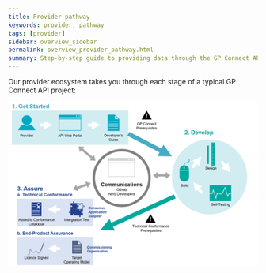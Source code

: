 ```yaml
---
title: Provider pathway
keywords: provider, pathway
tags: [provider]
sidebar: overview_sidebar
permalink: overview_provider_pathway.html
summary: Step-by-step guide to providing data through the GP Connect API
---
```

Our provider ecosystem takes you through each stage of a typical GP Connect API project:

![Img](images/overview/API_Ecosystem_Diagram_Provider.png)

